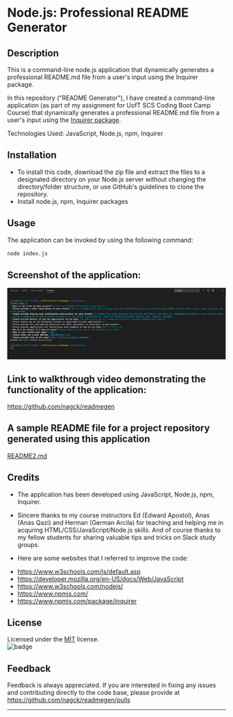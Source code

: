 # Node.js: Professional README Generator

## Description
This is a command-line node.js application that dynamically generates a professional README.md file from a user's input using the Inquirer package. 

In this repository ("README Generator"), I have created a command-line application (as part of my assignment for UofT SCS Coding Boot Camp Course) that dynamically generates a professional README.md file from a user's input using the [Inquirer package](https://www.npmjs.com/package/inquirer).

Technologies Used: JavaScript, Node.js, npm, Inquirer

## Installation

- To install this code, download the zip file and extract the files to a designated directory on your Node.js server without changing the directory/folder structure, or use GitHub's guidelines to clone the repository. 
- Install node.js, npm, Inquirer packages 

## Usage 

The application can be invoked by using the following command:

```bash
node index.js
```
## Screenshot of the application:
![](images/readmegen.png)

## Link to walkthrough video demonstrating the functionality of the application:
https://github.com/nagck/readmegen

## A sample README file for a project repository generated using this application
[README2.md](./README2.md)

## Credits

- The application has been developed using JavaScript, Node.js, npm, Inquirer. 

- Sincere thanks to my course instructors Ed (Edward Apostol), Anas (Anas Qazi) and Herman (German Arcila) for teaching and helping me in acquring HTML/CSS/JavaScript/Node.js skills. And of course thanks to my fellow students for sharing valuable tips and tricks on Slack study groups.

- Here are some websites that I referred to improve the code:
* https://www.w3schools.com/js/default.asp
* https://developer.mozilla.org/en-US/docs/Web/JavaScript
* https://www.w3schools.com/nodejs/
* https://www.npmjs.com/
* https://www.npmjs.com/package/inquirer


## License
Licensed under the [MIT](https://choosealicense.com/licenses/mit/) license.<br>
![badge](https://img.shields.io/badge/license-mit-brightgreen)<br />
## Feedback
Feedback is always appreciated. If you are interested in fixing any issues and contributing directly to the code base, please provide at  https://github.com/nagck/readmegen/pulls


---

